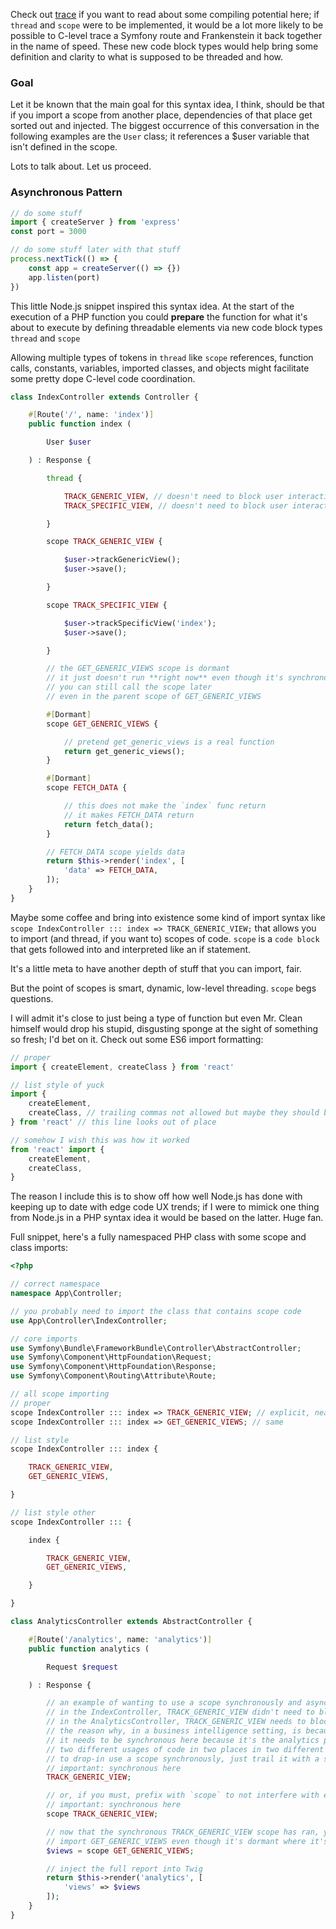 Check out [trace](https://github.com/dharkflower/syntax/blob/main/php_7_trace.md) if you want to read about some compiling potential here; if `thread` and `scope` were to be implemented, it would be a lot more likely to be possible to C-level trace a Symfony route and Frankenstein it back together in the name of speed. These new code block types would help bring some definition and clarity to what is supposed to be threaded and how.

### Goal
Let it be known that the main goal for this syntax idea, I think, should be that if you import a scope from another place, dependencies of that place get sorted out and injected. The biggest occurrence of this conversation in the following examples are the `User` class; it references a $user variable that isn't defined in the scope.

Lots to talk about. Let us proceed.

### Asynchronous Pattern

```javascript
// do some stuff
import { createServer } from 'express'
const port = 3000

// do some stuff later with that stuff
process.nextTick(() => {
    const app = createServer(() => {})
    app.listen(port)
})
```

This little Node.js snippet inspired this syntax idea. At the start of the execution of a PHP function you could **prepare** the function for what it's about to execute by defining threadable elements via new code block types `thread` and `scope`

Allowing multiple types of tokens in `thread` like `scope` references, function calls, constants, variables, imported classes, and objects might facilitate some pretty dope C-level code coordination.

```php
class IndexController extends Controller {

    #[Route('/', name: 'index')]
    public function index (

        User $user

    ) : Response {

        thread {

            TRACK_GENERIC_VIEW, // doesn't need to block user interaction
            TRACK_SPECIFIC_VIEW, // doesn't need to block user interaction

        }

        scope TRACK_GENERIC_VIEW {

            $user->trackGenericView();
            $user->save();

        }

        scope TRACK_SPECIFIC_VIEW {

            $user->trackSpecificView('index');
            $user->save();

        }

        // the GET_GENERIC_VIEWS scope is dormant
        // it just doesn't run **right now** even though it's synchronous
        // you can still call the scope later
        // even in the parent scope of GET_GENERIC_VIEWS

        #[Dormant]
        scope GET_GENERIC_VIEWS {

            // pretend get_generic_views is a real function
            return get_generic_views();
        }

        #[Dormant]
        scope FETCH_DATA {

            // this does not make the `index` func return
            // it makes FETCH_DATA return
            return fetch_data();
        }

        // FETCH_DATA scope yields data
        return $this->render('index', [
            'data' => FETCH_DATA,
        ]);
    }
}
```

Maybe some coffee and bring into existence some kind of import syntax like `scope IndexController ::: index => TRACK_GENERIC_VIEW;` that allows you to import (and thread, if you want to) scopes of code. `scope` is a `code block` that gets followed into and interpreted like an if statement.

It's a little meta to have another depth of stuff that you can import, fair.

But the point of scopes is smart, dynamic, low-level threading. `scope` begs questions.

I will admit it's close to just being a type of function but even Mr. Clean himself would drop his stupid, disgusting sponge at the sight of something so fresh; I'd bet on it. Check out some ES6 import formatting:

```javascript
// proper
import { createElement, createClass } from 'react'

// list style of yuck
import {
    createElement,
    createClass, // trailing commas not allowed but maybe they should be allowed
} from 'react' // this line looks out of place

// somehow I wish this was how it worked
from 'react' import {
    createElement,
    createClass,
}
```

The reason I include this is to show off how well Node.js has done with keeping up to date with edge code UX trends; if I were to mimick one thing from Node.js in a PHP syntax idea it would be based on the latter. Huge fan.

Full snippet, here's a fully namespaced PHP class with some scope and class imports:

```php
<?php

// correct namespace
namespace App\Controller;

// you probably need to import the class that contains scope code
use App\Controller\IndexController;

// core imports
use Symfony\Bundle\FrameworkBundle\Controller\AbstractController;
use Symfony\Component\HttpFoundation\Request;
use Symfony\Component\HttpFoundation\Response;
use Symfony\Component\Routing\Attribute\Route;

// all scope importing
// proper
scope IndexController ::: index => TRACK_GENERIC_VIEW; // explicit, neat
scope IndexController ::: index => GET_GENERIC_VIEWS; // same

// list style
scope IndexController ::: index {

    TRACK_GENERIC_VIEW,
    GET_GENERIC_VIEWS,

}

// list style other
scope IndexController ::: {

    index {

        TRACK_GENERIC_VIEW,
        GET_GENERIC_VIEWS,

    }

}

class AnalyticsController extends AbstractController {

    #[Route('/analytics', name: 'analytics')]
    public function analytics (

        Request $request

    ) : Response {

        // an example of wanting to use a scope synchronously and asynchronously in different places
        // in the IndexController, TRACK_GENERIC_VIEW didn't need to block for the UX
        // in the AnalyticsController, TRACK_GENERIC_VIEW needs to block
        // the reason why, in a business intelligence setting, is because it needs that last view to track
        // it needs to be synchronous here because it's the analytics page and it needs to be accurate, now
        // two different usages of code in two places in two different ways
        // to drop-in use a scope synchronously, just trail it with a semicolon
        // important: synchronous here
        TRACK_GENERIC_VIEW;

        // or, if you must, prefix with `scope` to not interfere with existing syntax
        // important: synchronous here
        scope TRACK_GENERIC_VIEW;

        // now that the synchronous TRACK_GENERIC_VIEW scope has ran, you can pull a full report
        // import GET_GENERIC_VIEWS even though it's dormant where it's defined
        $views = scope GET_GENERIC_VIEWS;

        // inject the full report into Twig
        return $this->render('analytics', [
            'views' => $views
        ]);
    }
}
```
